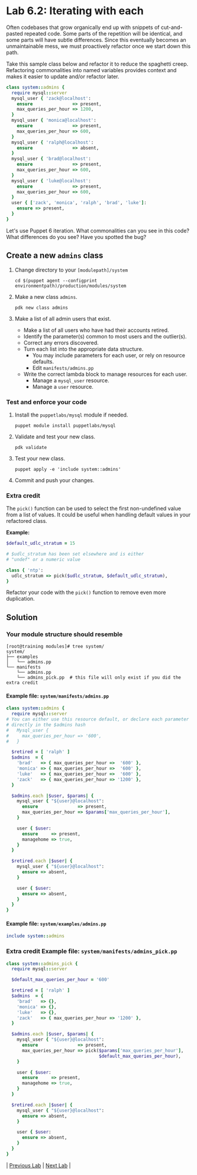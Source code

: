 # Lab 6.2: Iterating with each

Often codebases that grow organically end up with snippets of cut-and-pasted repeated code. Some parts of the repetition will be identical, and some parts will have subtle differences. Since this eventually becomes an unmaintainable mess, we must proactively refactor once we start down this path.

Take this sample class below and refactor it to reduce the spaghetti creep. Refactoring commonalities into named variables provides context and makes it easier to update and/or refactor later.

```ruby
class system::admins {
  require mysql::server
  mysql_user { 'zack@localhost':
    ensure               => present,
    max_queries_per_hour => 1200,
  }
  mysql_user { 'monica@localhost':
    ensure               => present,
    max_queries_per_hour => 600,
  }
  mysql_user { 'ralph@localhost':
    ensure               => absent,
  }
  mysql_user { 'brad@localhost':
    ensure               => present,
    max_queries_per_hour => 600,
  }
  mysql_user { 'luke@localhost':
    ensure               => present,
    max_queries_per_hour => 600,
  }
  user { ['zack', 'monica', 'ralph', 'brad', 'luke']:
    ensure => present,
  }
}
```

Let's use Puppet 6 iteration. What commonalities can you see in this code? What differences do you see? Have you spotted the bug?

## Create a new `admins` class

1. Change directory to your `[modulepath]/system`

    ```cd $(puppet agent --configprint environmentpath)/production/modules/system```

2. Make a new class `admins`.

    ```pdk new class admins```

3. Make a list of all admin users that exist.
    * Make a list of all users who have had their accounts retired.
    * Identify the parameter(s) common to most users and the outlier(s).
    * Correct any errors discovered.
    * Turn each list into the appropriate data structure.
        * You may include parameters for each user, or rely on resource defaults.
        * Edit `manifests/admins.pp`
    * Write the correct lambda block to manage resources for each user.
        * Manage a `mysql_user` resource.
        * Manage a `user` resource.

### Test and enforce your code

1. Install the `puppetlabs/mysql` module if needed.

    ```puppet module install puppetlabs/mysql```

2. Validate and test your new class.

    ```pdk validate```

3. Test your new class.

    ```puppet apply -e 'include system::admins'```

4. Commit and push your changes.

### Extra credit

The `pick()` function can be used to select the first non-undefined value from a list of values. It could be useful when handling default values in your refactored class.

**Example:**

```ruby
$default_udlc_stratum = 15

# $udlc_stratum has been set elsewhere and is either
# "undef" or a numeric value

class { 'ntp':
  udlc_stratum => pick($udlc_stratum, $default_udlc_stratum),
}
```

Refactor your code with the `pick()` function to remove even more duplication.

## Solution

### Your module structure should resemble

```plaintext
[root@training modules]# tree system/
system/
├── examples
│   └── admins.pp
└── manifests
    └── admins.pp
    └── admins_pick.pp  # this file will only exist if you did the extra credit
```

#### Example file: `system/manifests/admins.pp`

```ruby
class system::admins {
  require mysql::server
# You can either use this resource default, or declare each parameter
# directly in the $admins hash
#   Mysql_user {
#     max_queries_per_hour => '600',
#   }

  $retired = [ 'ralph' ]
  $admins  = {
    'brad'   => { max_queries_per_hour =>  '600' },
    'monica' => { max_queries_per_hour =>  '600' },
    'luke'   => { max_queries_per_hour =>  '600' },
    'zack'   => { max_queries_per_hour => '1200' },
  }

  $admins.each |$user, $params| {
    mysql_user { "${user}@localhost":
      ensure               => present,
      max_queries_per_hour => $params['max_queries_per_hour'],
    }

    user { $user:
      ensure     => present,
      managehome => true,
    }
  }

  $retired.each |$user| {
    mysql_user { "${user}@localhost":
      ensure => absent,
    }

    user { $user:
      ensure => absent,
    }
  }
}
```

#### Example file: `system/examples/admins.pp`

```ruby
include system::admins
```

### Extra credit Example file: `system/manifests/admins_pick.pp`

```ruby
class system::admins_pick {
  require mysql::server

  $default_max_queries_per_hour = '600'

  $retired = [ 'ralph' ]
  $admins  = {
    'brad'   => {},
    'monica' => {},
    'luke'   => {},
    'zack'   => { max_queries_per_hour => '1200' },
  }

  $admins.each |$user, $params| {
    mysql_user { "${user}@localhost":
      ensure               => present,
      max_queries_per_hour => pick($params['max_queries_per_hour'],
                                   $default_max_queries_per_hour),
    }

    user { $user:
      ensure     => present,
      managehome => true,
    }
  }

  $retired.each |$user| {
    mysql_user { "${user}@localhost":
      ensure => absent,
    }

    user { $user:
      ensure => absent,
    }
  }
}
```

|  [Previous Lab](../lab-06.1-Validating-parameters)  |  [Next Lab](../lab-07.1-Ordering-methods)  |
